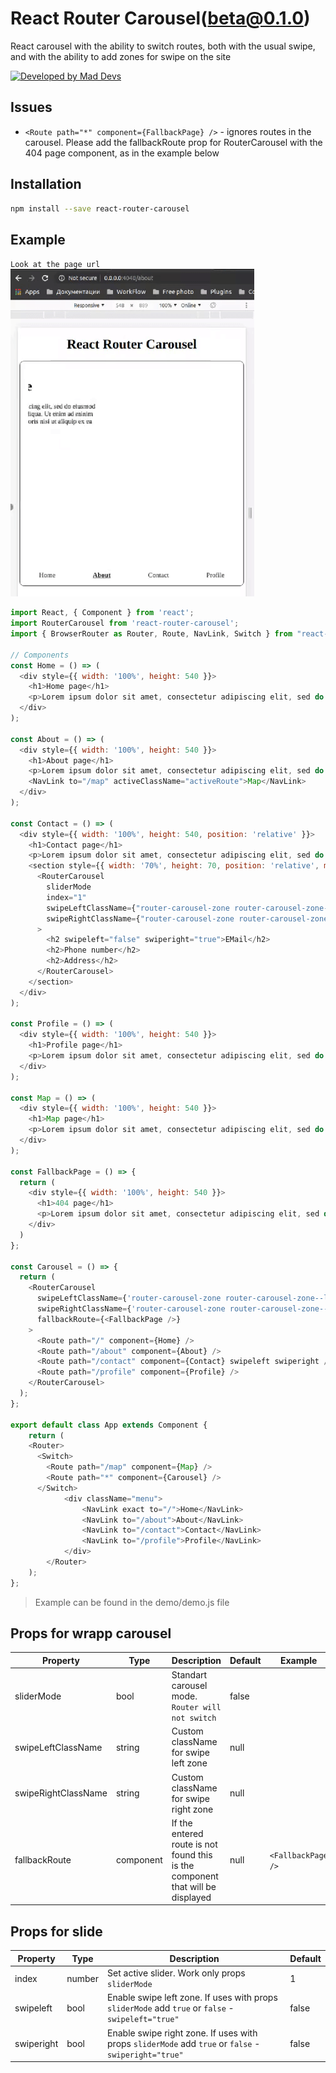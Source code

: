 # React Router Carousel(beta@0.1.0)

React carousel with the ability to switch routes, both with the usual swipe, and with the ability to add zones for swipe on the site

[![Developed by Mad Devs](https://maddevs.io/badge-dark.svg)](https://maddevs.io)
&nbsp;

## Issues
* `<Route path="*" component={FallbackPage} />` - ignores routes in the carousel. Please add the fallbackRoute prop for RouterCarousel with the 404 page component, as in the example below

## Installation

```bash
npm install --save react-router-carousel
```

## Example
`Look at the page url`<br>
![Alt Text](rrc.gif)

```js
import React, { Component } from 'react';
import RouterCarousel from 'react-router-carousel';
import { BrowserRouter as Router, Route, NavLink, Switch } from "react-router-dom";

// Components
const Home = () => (
  <div style={{ width: '100%', height: 540 }}>
    <h1>Home page</h1>
    <p>Lorem ipsum dolor sit amet, consectetur adipiscing elit, sed do eiusmod tempor incididunt</p>
  </div>
);

const About = () => (
  <div style={{ width: '100%', height: 540 }}>
    <h1>About page</h1>
    <p>Lorem ipsum dolor sit amet, consectetur adipiscing elit, sed do eiusmod tempor incididunt</p>
    <NavLink to="/map" activeClassName="activeRoute">Map</NavLink>
  </div>
);

const Contact = () => (
  <div style={{ width: '100%', height: 540, position: 'relative' }}>
    <h1>Contact page</h1>
    <p>Lorem ipsum dolor sit amet, consectetur adipiscing elit, sed do eiusmod tempor incididunt</p>
    <section style={{ width: '70%', height: 70, position: 'relative', margin: '0 auto' }}>
      <RouterCarousel
        sliderMode
        index="1"
        swipeLeftClassName={"router-carousel-zone router-carousel-zone--left"}
        swipeRightClassName={"router-carousel-zone router-carousel-zone--right"}
      >
        <h2 swipeleft="false" swiperight="true">EMail</h2>
        <h2>Phone number</h2>
        <h2>Address</h2>
      </RouterCarousel>
    </section>
  </div>
);

const Profile = () => (
  <div style={{ width: '100%', height: 540 }}>
    <h1>Profile page</h1>
    <p>Lorem ipsum dolor sit amet, consectetur adipiscing elit, sed do eiusmod tempor incididunt</p>
  </div>
);

const Map = () => (
  <div style={{ width: '100%', height: 540 }}>
    <h1>Map page</h1>
    <p>Lorem ipsum dolor sit amet, consectetur adipiscing elit, sed do eiusmod tempor incididunt</p>
  </div>
);

const FallbackPage = () => {
  return (
    <div style={{ width: '100%', height: 540 }}>
      <h1>404 page</h1>
      <p>Lorem ipsum dolor sit amet, consectetur adipiscing elit, sed do eiusmod tempor incididunt ut labore et dolore magna aliqua. Ut enim ad minim veniam, quis nostrud exercitation ullamco laboris nisi ut aliquip ex ea commodo consequat.</p>
    </div>
  )
};

const Carousel = () => {
  return (
    <RouterCarousel
      swipeLeftClassName={'router-carousel-zone router-carousel-zone--left'}
      swipeRightClassName={'router-carousel-zone router-carousel-zone--right'}
      fallbackRoute={<FallbackPage />}
    >
      <Route path="/" component={Home} />
      <Route path="/about" component={About} />
      <Route path="/contact" component={Contact} swipeleft swiperight />
      <Route path="/profile" component={Profile} />
    </RouterCarousel>
  );
};

export default class App extends Component {
	return (
    <Router>
      <Switch>
        <Route path="/map" component={Map} />
        <Route path="*" component={Carousel} />
      </Switch>
			<div className="menu">
				<NavLink exact to="/">Home</NavLink>
				<NavLink to="/about">About</NavLink>
				<NavLink to="/contact">Contact</NavLink>
				<NavLink to="/profile">Profile</NavLink>
			</div>
		</Router>
	);
};
```

> Example can be found in the demo/demo.js file

## Props for wrapp carousel

|    Property    | Type |          Description          | Default | Example | 
| -------------  | ---- |          -----------          | ------- | ------- |
| sliderMode  | bool | Standart carousel mode. `Router will not switch` | false |  |
| swipeLeftClassName  | string | Custom className for swipe left zone | null |  |
| swipeRightClassName  | string | Custom className for swipe right zone | null |  |
| fallbackRoute | component | If the entered route is not found this is the component that will be displayed | null | `<FallbackPage />` |

## Props for slide

|    Property    | Type |          Description          | Default |
| -------------  | ---- |          -----------          | ------- |
| index  | number | Set active slider. Work only props `sliderMode` | 1 |
| swipeleft  | bool | Enable swipe left zone. If uses with props `sliderMode` add `true` or `false` - `swipeleft="true"` | false |
| swiperight  | bool | Enable swipe right zone. If uses with props `sliderMode` add `true` or `false` - `swiperight="true"` | false |
